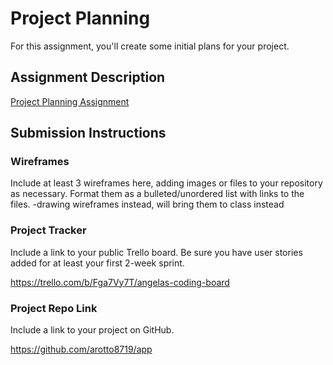 # Project Planning
For this assignment, you'll create some initial plans for your project.

## Assignment Description
[Project Planning Assignment](https://education.launchcode.org/liftoff/modules/assignments/project-planning)

## Submission Instructions

### Wireframes

Include at least 3 wireframes here, adding images or files to your repository as necessary. Format them as a bulleted/unordered list with links to the files.
-drawing wireframes instead, will bring them to class instead
### Project Tracker

Include a link to your public Trello board. Be sure you have user stories added for at least your first 2-week sprint.

https://trello.com/b/Fga7Vy7T/angelas-coding-board

### Project Repo Link

Include a link to your project on GitHub.

https://github.com/arotto8719/app
